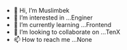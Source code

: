 - 👋 Hi, I’m Muslimbek
- 👀 I’m interested in ...Enginer
- 🌱 I’m currently learning ...Frontend
- 💞️ I’m looking to collaborate on ...TenX
- 📫 How to reach me ...None

<!---
MuslimbekSalimov/MuslimbekSalimov is a ✨ special ✨ repository because its `README.md` (this file) appears on your GitHub profile.
You can click the Preview link to take a look at your changes.
--->
